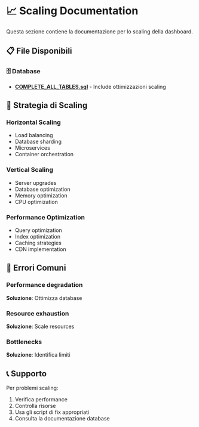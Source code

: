 # 📈 Scaling Documentation

Questa sezione contiene la documentazione per lo scaling della dashboard.

## 📋 File Disponibili

### 🗄️ Database
- **[COMPLETE_ALL_TABLES.sql](../database/COMPLETE_ALL_TABLES.sql)** - Include ottimizzazioni scaling

## 🎯 Strategia di Scaling

### Horizontal Scaling
- Load balancing
- Database sharding
- Microservices
- Container orchestration

### Vertical Scaling
- Server upgrades
- Database optimization
- Memory optimization
- CPU optimization

### Performance Optimization
- Query optimization
- Index optimization
- Caching strategies
- CDN implementation

## 🚨 Errori Comuni

### Performance degradation
**Soluzione**: Ottimizza database

### Resource exhaustion
**Soluzione**: Scale resources

### Bottlenecks
**Soluzione**: Identifica limiti

## 📞 Supporto

Per problemi scaling:
1. Verifica performance
2. Controlla risorse
3. Usa gli script di fix appropriati
4. Consulta la documentazione database
